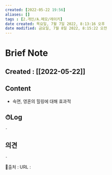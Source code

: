 ```yaml
---
created: [2022-05-22 19:56]
aliases: []
tags : [2.개인/A.메모/레이키]
date created: 목요일, 7월 7일 2022, 8:13:16 오후
date modified: 금요일, 7월 8일 2022, 8:15:22 오전
---
```


# Brief Note
## Created : [[2022-05-22]]
## Content
- 숙면, 영혼의 힐링에 대해 효과적

## ⏱Log
	-

## 의견
	-


📙출처 :
URL :